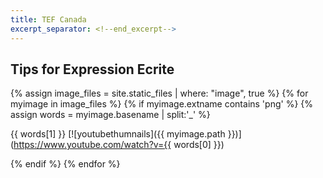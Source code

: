 ```yaml
---
title: TEF Canada
excerpt_separator: <!--end_excerpt-->
---
```


## Tips for Expression Ecrite
<!--end_excerpt-->

{% assign image_files = site.static_files | where: "image", true %}
{% for myimage in image_files %}
  {% if myimage.extname contains 'png' %}
    {% assign words = myimage.basename | split:'_' %} 
    
   {{ words[1] }}
   [![youtubethumnails]({{ myimage.path }})](https://www.youtube.com/watch?v={{ words[0] }}) 
   
  {% endif %}
{% endfor %}


